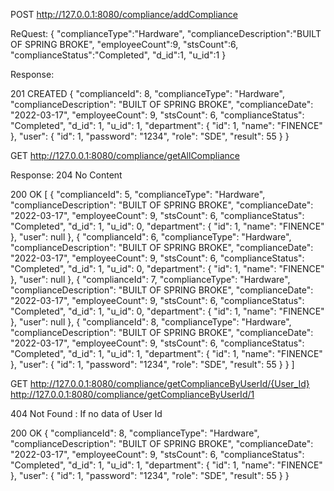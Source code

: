POST
http://127.0.0.1:8080/compliance/addCompliance

ReQuest:
{
    "complianceType":"Hardware",
    "complianceDescription":"BUILT OF SPRING BROKE",
    "employeeCount":9,
    "stsCount":6,
    "complianceStatus":"Completed",
    "d_id":1,
    "u_id":1
}


Response:

201 CREATED
{
    "complianceId": 8,
    "complianceType": "Hardware",
    "complianceDescription": "BUILT OF SPRING BROKE",
    "complianceDate": "2022-03-17",
    "employeeCount": 9,
    "stsCount": 6,
    "complianceStatus": "Completed",
    "d_id": 1,
    "u_id": 1,
    "department": {
        "id": 1,
        "name": "FINENCE"
    },
    "user": {
        "id": 1,
        "password": "1234",
        "role": "SDE",
        "result": 55
    }
}



GET
http://127.0.0.1:8080/compliance/getAllCompliance

Response:
204 No Content

200 OK
[
    {
        "complianceId": 5,
        "complianceType": "Hardware",
        "complianceDescription": "BUILT OF SPRING BROKE",
        "complianceDate": "2022-03-17",
        "employeeCount": 9,
        "stsCount": 6,
        "complianceStatus": "Completed",
        "d_id": 1,
        "u_id": 0,
        "department": {
            "id": 1,
            "name": "FINENCE"
        },
        "user": null
    },
    {
        "complianceId": 6,
        "complianceType": "Hardware",
        "complianceDescription": "BUILT OF SPRING BROKE",
        "complianceDate": "2022-03-17",
        "employeeCount": 9,
        "stsCount": 6,
        "complianceStatus": "Completed",
        "d_id": 1,
        "u_id": 0,
        "department": {
            "id": 1,
            "name": "FINENCE"
        },
        "user": null
    },
    {
        "complianceId": 7,
        "complianceType": "Hardware",
        "complianceDescription": "BUILT OF SPRING BROKE",
        "complianceDate": "2022-03-17",
        "employeeCount": 9,
        "stsCount": 6,
        "complianceStatus": "Completed",
        "d_id": 1,
        "u_id": 0,
        "department": {
            "id": 1,
            "name": "FINENCE"
        },
        "user": null
    },
    {
        "complianceId": 8,
        "complianceType": "Hardware",
        "complianceDescription": "BUILT OF SPRING BROKE",
        "complianceDate": "2022-03-17",
        "employeeCount": 9,
        "stsCount": 6,
        "complianceStatus": "Completed",
        "d_id": 1,
        "u_id": 1,
        "department": {
            "id": 1,
            "name": "FINENCE"
        },
        "user": {
            "id": 1,
            "password": "1234",
            "role": "SDE",
            "result": 55
        }
    }
]



GET
http://127.0.0.1:8080/compliance/getComplianceByUserId/{User_Id}
http://127.0.0.1:8080/compliance/getComplianceByUserId/1


404 Not Found : If no data of User Id


200 OK
{
    "complianceId": 8,
    "complianceType": "Hardware",
    "complianceDescription": "BUILT OF SPRING BROKE",
    "complianceDate": "2022-03-17",
    "employeeCount": 9,
    "stsCount": 6,
    "complianceStatus": "Completed",
    "d_id": 1,
    "u_id": 1,
    "department": {
        "id": 1,
        "name": "FINENCE"
    },
    "user": {
        "id": 1,
        "password": "1234",
        "role": "SDE",
        "result": 55
    }
}
